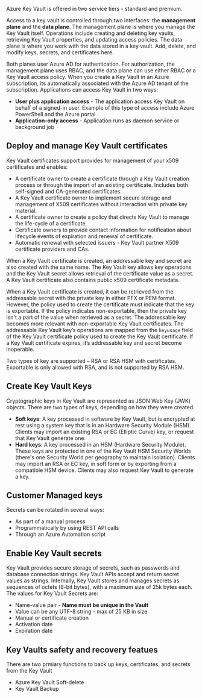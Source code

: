 Azure Key Vault is offered in two service tiers - standard and premium.

Access to a key vault is controlled through two interfaces: the **management plane** and the **data plane**.
The management plane is where you manage the Key Vault itself. Operations include creating and deleting key vaults, retrieving Key Vault properties, and updating access policies.
The data plane is where you work with the data stored in a key vault. Add, delete, and modify keys, secrets, and certificates here.

Both planes user Azure AD for authentication. For authorization, the management plane uses RBAC, and the data plane can use either RBAC or a Key Vault access policy.
When you create a Key Vault in an Azure subscription, its automatically associated with the Azure AD tenant of the subscription. 
Applications can access Key Vault in two ways:
- **User plus application access** - The application access Key Vault on behalf of a signed-in user. Example of this type of access include Azure PowerShell and the Azure portal
- **Application-only access** - Application runs as daemon service or background job

## Deploy and manage Key Vault certificates

Key Vault certificates support provides for management of your x509 certificates and enables:

-   A certificate owner to create a certificate through a Key Vault creation process or through the import of an existing certificate. Includes both self-signed and CA-generated certificates.
-   A Key Vault certificate owner to implement secure storage and management of X509 certificates without interaction with private key material.
-   A certificate owner to create a policy that directs Key Vault to manage the life-cycle of a certificate.
-   Certificate owners to provide contact information for notification about lifecycle events of expiration and renewal of certificate.
-   Automatic renewal with selected issuers - Key Vault partner X509 certificate providers and CAs.

When a Key Vault certificate is created, an addressable key and secret are also created with the same name. The Key Vault key allows key operations and the Key Vault secret allows retrieval of the certificate value as a secret. A Key Vault certificate also contains public x509 certificate metadata.

When a Key Vault certificate is created, it can be retrieved from the addressable secret with the private key in either PFX or PEM format. However, the policy used to create the certificate must indicate that the key is exportable. If the policy indicates non-exportable, then the private key isn't a part of the value when retrieved as a secret.
The addressable key becomes more relevant with non-exportable Key Vault certificates. The addressable Key Vault key’s operations are mapped from the `keyusage` field of the Key Vault certificate policy used to create the Key Vault certificate. If a Key Vault certificate expires, it’s addressable key and secret become inoperable.

Two types of key are supported – RSA or RSA HSM with certificates. Exportable is only allowed with RSA, and is not supported by RSA HSM.

## Create Key Vault Keys

Cryptographic keys in Key Vault are represented as JSON Web Key (JWK) objects. There are two types of keys, depending on how they were created.

-   **Soft keys**: A key processed in software by Key Vault, but is encrypted at rest using a system key that is in an Hardware Security Module (HSM). Clients may import an existing RSA or EC (Elliptic Curve) key, or request that Key Vault generate one.
-   **Hard keys**: A key processed in an HSM (Hardware Security Module). These keys are protected in one of the Key Vault HSM Security Worlds (there's one Security World per geography to maintain isolation). Clients may import an RSA or EC key, in soft form or by exporting from a compatible HSM device. Clients may also request Key Vault to generate a key.

## Customer Managed keys

Secrets can be rotated in several ways:
-   As part of a manual process
-   Programmatically by using REST API calls
-   Through an Azure Automation script

## Enable Key Vault secrets

Key Vault provides secure storage of secrets, such as passwords and database connection strings. Key Vault APIs accept and return secret values as strings. Internally, Key Vault stores and manages secrets as sequences of octets (8-bit bytes), with a maximum size of 25k bytes each. The values for Key Vault Secrets are:
-   Name-value pair - **Name must be unique in the Vault**
-   Value can be any UTF-8 string - max of 25 KB in size
-   Manual or certificate creation
-   Activation date
-   Expiration date

## Key Vaults safety and recovery featues

There are two prmiary functions to back up keys, certificates, and secrets from the Key Vault
- Azure Key Vault Soft-delete
- Key Vault Backup

